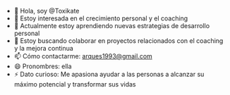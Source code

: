 - 👋 Hola, soy @Toxikate
- 👀 Estoy interesada en el crecimiento personal y el coaching
- 🌱 Actualmente estoy aprendiendo nuevas estrategias de desarrollo personal
- 💞️ Estoy buscando colaborar en proyectos relacionados con el coaching y la mejora continua
- 📫 Cómo contactarme: arques1993@gmail.com
- 😄 Pronombres: ella
- ⚡ Dato curioso: Me apasiona ayudar a las personas a alcanzar su máximo potencial y transformar sus vidas

<!---
Toxikate/Toxikate is a ✨ special ✨ repository because its `README.md` (this file) appears on your GitHub profile.
You can click the Preview link to take a look at your changes.
--->
